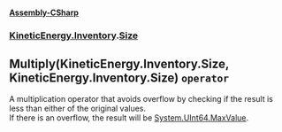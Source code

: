 #### [Assembly-CSharp](./Assembly-CSharp.md 'Assembly-CSharp')
### [KineticEnergy.Inventory](./Assembly-CSharp.md#KineticEnergy-Inventory 'KineticEnergy.Inventory').[Size](./KineticEnergy-Inventory-Size.md 'KineticEnergy.Inventory.Size')
## Multiply(KineticEnergy.Inventory.Size, KineticEnergy.Inventory.Size) `operator`
A multiplication operator that avoids overflow by checking if the result is less than either of the original values.  
            If there is an overflow, the result will be [System.UInt64.MaxValue](https://docs.microsoft.com/en-us/dotnet/api/System.UInt64.MaxValue 'System.UInt64.MaxValue').
